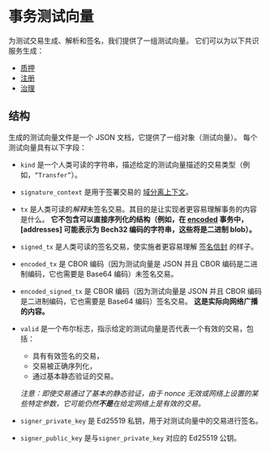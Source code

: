 # 事务测试向量

为测试交易生成、解析和签名，我们提供了一组测试向量。 它们可以为以下共识服务生成：

- [质押](/dev_support/core/开发核心文档/开发核心文档/02高级组件/共识层/服务/质押.md)
- [注册](/dev_support/core/开发核心文档/开发核心文档/02高级组件/共识层/服务/注册.md)
- [治理](/dev_support/core/开发核心文档/开发核心文档/02高级组件/共识层/服务/治理.md)

## 结构

生成的测试向量文件是一个 JSON 文档，它提供了一组对象（测试向量）。 每个测试向量具有以下字段：

- `kind` 是一个人类可读的字符串，描述给定的测试向量描述的交易类型（例如，`“Transfer”`）。
- `signature_context` 是用于签署交易的 [域分离上下文](https://docs.oasis.io/core/crypto#domain-separation)。
- `tx` 是人类可读的*解释*未签名交易。其目的是让实现者更容易理解事务的内容是什么。 **它不包含可以直接序列化的结构（例如，在 [encoded](https://docs.oasis.io/core/encoding) 事务中，[addresses] 可能表示为 Bech32 编码的字符串，这些将是二进制 blob）。**
- `signed_tx` 是人类可读的签名交易，使实施者更容易理解 [签名信封](https://docs.oasis.io/core/crypto#envelopes) 的样子。
- `encoded_tx` 是 CBOR 编码（因为测试向量是 JSON 并且 CBOR 编码是二进制编码，它也需要是 Base64 编码）未签名交易。
- `encoded_signed_tx` 是 CBOR 编码（因为测试向量是 JSON 并且 CBOR 编码是二进制编码，它也需要是 Base64 编码）签名交易。 **这是实际向网络广播的内容。**
- `valid` 是一个布尔标志，指示给定的测试向量是否代表一个有效的交易，包括：
    - 具有有效签名的交易，
    - 交易被正确序列化，
    - 通过基本静态验证的交易。
    
    *注意：即使交易通过了基本的静态验证，由于 nonce 无效或网络上设置的某些特定参数，它可能仍然**不是**在给定网络上是有效的交易。*
    
- `signer_private_key` 是 Ed25519 私钥，用于对测试向量中的交易进行签名。
- `signer_public_key` 是与`signer_private_key` 对应的 Ed25519 公钥。